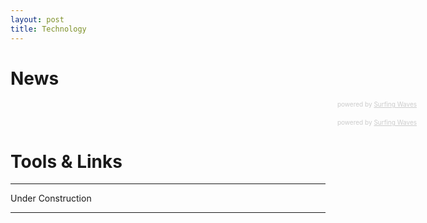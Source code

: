 ```yaml
---
layout: post
title: Technology
---
```


<h1 class="section-front-header-module__title">News</h1>
<!-- start sw-rss-feed code --> 
<script type="text/javascript"> 
<!-- 
rssfeed_url = new Array(); 
rssfeed_url[0]="http://feeds.feedburner.com/FeaturedBlogPosts-DataScienceCentral?format=xml";
rssfeed_url[1]="http://feeds.dzone.com/big-data";
rssfeed_frame_width="100%"; rssfeed_frame_height="260"; rssfeed_scroll="off"; rssfeed_scroll_step="6"; rssfeed_scroll_bar="on"; 
rssfeed_target="_blank"; rssfeed_font_size="12"; rssfeed_font_face=""; rssfeed_border="on"; rssfeed_css_url=""; rssfeed_title="on"; 
rssfeed_title_name="Data Science Central and DZone News"; rssfeed_title_bgcolor="#3366ff"; rssfeed_title_color="#fff"; rssfeed_title_bgimage=""; rssfeed_footer="off"; 
rssfeed_footer_name="rss feed"; rssfeed_footer_bgcolor="#fff"; rssfeed_footer_color="#333"; rssfeed_footer_bgimage=""; 
rssfeed_item_title_length="100"; rssfeed_item_title_color="#666"; rssfeed_item_bgcolor="#fff"; rssfeed_item_bgimage=""; rssfeed_item_border_bottom="on"; rssfeed_item_source_icon="off"; rssfeed_item_date="on"; rssfeed_item_description="on"; rssfeed_item_description_length="120"; rssfeed_item_description_color="#666"; rssfeed_item_description_link_color="#333"; 
rssfeed_item_description_tag="off"; rssfeed_no_items="0"; rssfeed_cache = "5c1a4a475daf0804bfea8d09060c7447"; 
//-->
</script> 
<script type="text/javascript" src="//feed.surfing-waves.com/js/rss-feed.js"></script> 
<!-- The link below helps keep this service FREE, and helps other people find the SW widget. Please be cool and keep it! Thanks. --> 
<div style="color:#ccc;font-size:10px; text-align:right; width:650px;">powered by <a href="https://surfing-waves.com" rel="noopener" target="_blank" style="color:#ccc;">Surfing Waves</a></div> 
<!-- end sw-rss-feed code -->
<br />

<!-- start sw-rss-feed code --> 
<script type="text/javascript"> 
<!-- 
rssfeed_url = new Array(); 
rssfeed_url[0]="http://feeds.dzone.com/ai";  
rssfeed_frame_width="100%"; rssfeed_frame_height="260"; rssfeed_scroll="off"; rssfeed_scroll_step="6"; rssfeed_scroll_bar="on"; rssfeed_target="_blank"; 
rssfeed_font_size="12"; rssfeed_font_face=""; rssfeed_border="on"; rssfeed_css_url=""; rssfeed_title="on"; rssfeed_title_name=""; 
rssfeed_title_bgcolor="#3366ff"; rssfeed_title_color="#fff"; rssfeed_title_bgimage=""; rssfeed_footer="off"; rssfeed_footer_name="rss feed"; 
rssfeed_footer_bgcolor="#fff"; rssfeed_footer_color="#333"; rssfeed_footer_bgimage=""; rssfeed_item_title_length="100"; rssfeed_item_title_color="#666"; 
rssfeed_item_bgcolor="#fff"; rssfeed_item_bgimage=""; rssfeed_item_border_bottom="on"; rssfeed_item_source_icon="off"; 
rssfeed_item_date="on"; rssfeed_item_description="on"; rssfeed_item_description_length="120"; rssfeed_item_description_color="#666"; 
rssfeed_item_description_link_color="#333"; rssfeed_item_description_tag="off"; rssfeed_no_items="0"; rssfeed_cache = "5c1a4a475daf0804bfea8d09060c7447"; 
//--> 
</script> 
<script type="text/javascript" src="//feed.surfing-waves.com/js/rss-feed.js"></script> 
<!-- The link below helps keep this service FREE, and helps other people find the SW widget. Please be cool and keep it! Thanks. --> 
<div style="color:#ccc;font-size:10px; text-align:right; width:650px;">powered by <a href="https://surfing-waves.com" rel="noopener" target="_blank" style="color:#ccc;">Surfing Waves</a></div> 
<!-- end sw-rss-feed code -->

<h1 class="section-front-header-module__title">Tools & Links</h1>

<hr>
Under Construction
<hr>
